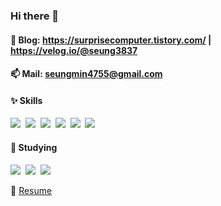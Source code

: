 ### Hi there 👋

#### 💬 Blog: https://surprisecomputer.tistory.com/ | https://velog.io/@seung3837

#### 📫 Mail: seungmin4755@gmail.com


#### ✨ Skills
<img src="https://img.shields.io/badge/NodeJS-339933?style=flat&logo=Node.js&logoColor=white" />&nbsp;
<img src="https://img.shields.io/badge/TypeScript-3178C6?style=flat&logo=TypeScript&logoColor=white" />&nbsp;
<img src="https://img.shields.io/badge/ReactJS-61DAFB?style=flat&logo=React&logoColor=white" />&nbsp;
<img src="https://img.shields.io/badge/MySQL-4479A1?style=flat&logo=MySQL&logoColor=white" />&nbsp;
<img src="https://img.shields.io/badge/Docker-2496ED?style=flat&logo=Docker&logoColor=white" />&nbsp;
<img src="https://img.shields.io/badge/NGINX-269539?style=flat&logo=NGINX&logoColor=white" />&nbsp;

#### 🔧 Studying
<img src="https://img.shields.io/badge/Go-00ADD8?style=flat&logo=Go&logoColor=white" />&nbsp;
<img src="https://img.shields.io/badge/Redis-DC382D?style=flat&logo=Redis&logoColor=white" />&nbsp;
<img src="https://img.shields.io/badge/Jenkins-D24939?style=flat&logo=Jenkins&logoColor=white" />&nbsp;

🌱 [Resume](https://www.notion.so/Seungmin-Lee-706a5c55276c4ff58f1ff87d433bb4fb)


<!--
**Seung3837/Seung3837** is a ✨ _special_ ✨ repository because its `README.md` (this file) appears on your GitHub profile.

Here are some ideas to get you started:

- 🔭 I’m currently working on ...
- 🌱 I’m currently learning ...
- 👯 I’m looking to collaborate on ...
- 🤔 I’m looking for help with ...
- 💬 Ask me about ...
- 📫 How to reach me: ...
- 😄 Pronouns: ...
- ⚡ Fun fact: ...
-->

